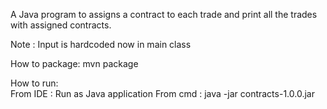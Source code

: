 A Java program to assigns a contract to each trade and print all the trades with assigned contracts.

Note : Input is hardcoded now in main class

How to package: mvn package

How to run:  
From IDE : Run as Java application
From cmd : java -jar contracts-1.0.0.jar